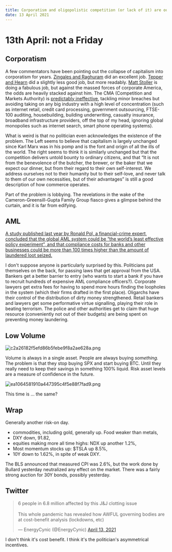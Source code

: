 ```yaml
---
title: Corporatism and oligopolistic competition (or lack of it) are our biggest problems
date: 13 April 2021
---
```


# 13th April: not a Friday

## Corporatism

A few commentators have been pointing out the collapse of capitalism into corporatism for years.
[Zingales and Raghuram](https://www.amazon.co.uk/Saving-Capitalism-Capitalists-Unleashing-Opportunity/dp/0609610708) did an excellent job.
[Tepper and Hearn](https://www.amazon.co.uk/Myth-Capitalism-Monopolies-Death-Competition/dp/1119548195) did a slightly less good job, but more readably.
[Matt Stoller](https://mattstoller.substack.com/) is doing a fabulous job, but against the massed forces of corporate America, the odds are heavily stacked against him.
The CMA (Competition and Markets Authority) is [predictably ineffective](https://www.gov.uk/search/news-and-communications?parent=competition-and-markets-authority&organisations%5B%5D=competition-and-markets-authority&order=most-viewed), tackling minor breaches but avoiding taking on any big industry with a high level of concentration (such as internet retail, credit card processing, government outsourcing, FTSE-100 auditing, housebuilding, building underwriting, casualty insurance, broadband infrastructure providers, off the top of my head, ignoring global monopolies such as internet search, smart phone operating systems). 

What is weird is that no politician even acknowledges the existence of the problem. The Left seems to believe that capitalism is largely unchanged since Karl Marx was in his pomp and is the font and origin of all the ills of the world. The right seems to think it is similarly unchanged but that the competition delivers untold bounty to ordinary citizens, and that  “It is not from the benevolence of the butcher, the brewer, or the baker that we expect our dinner, but from their regard to their own self-interest. We address ourselves not to their humanity but to their self-love, and never talk to them of our own necessities, but of their advantages” is still a good description of how commerce operates.

Part of the problem is lobbying. The revelations in the wake of the Cameron-Greensill-Gupta Family Group fiasco gives a glimpse behind the curtain, and it is far from edifying. 

## AML

[A study published last year by Ronald Pol, a financial-crime expert, concluded that the global AML system could be “the world’s least effective policy experiment”, and that compliance costs for banks and other businesses could be more than 100 times higher than the amount of laundered loot seized.](https://www.economist.com/finance-and-economics/2021/04/12/the-war-against-money-laundering-is-being-lost?utm_campaign=the-economist-today&utm_medium=newsletter&utm_source=salesforce-marketing-cloud&utm_term=2021-04-12&utm_content=article-link-1&etear=nl_today_1)

I don't suppose anyone is particularly surprised by this. Politicians pat themselves on the back, for passing laws that get approval from the USA. Bankers get a better barrier to entry (who wants to start a bank if you have to recruit hundreds of expensive AML compliance officers?). Corporate lawyers get extra fees for having to spend more hours finding the loopholes in the system (which their firms drafted in the first place). Oligarchs have their control of the distribution of dirty money strengthened. Retail bankers and lawyers get  some performative virtue signalling, playing their role in beating terrorism.  The police and other authorities get to claim that huge resource (conveniently not out of their budgets) are being spent on preventing money laundering. 

## Low Volume

![c2a26182f5efd86b5febe9f8a2ae628a.png]({attach}c2a26182f5efd86b5febe9f8a2ae628a.png)

Volume is always in a single asset. People are always buying *something.* The problem is that they stop buying SPX and start buying BTC. 
Until they really need to keep their savings in something 100% liquid.
Risk asset levels are a measure of confidence in the future.

![ea1064581910a447395c4f5e88f7fad9.png]({attach}ea1064581910a447395c4f5e88f7fad9.png)

This time is … the same?

## Wrap

Generally another risk-on day.

- commodities, including gold, generally up. Food weaker than metals,
- DXY down, 91.82,
- equities making more all time highs: NDX up another 1.2%,
- Most momentum stocks up: $TSLA up 8.5%,
- 10Y down to 1.62%, in spite of weak DXY.

The BLS announced that measured CPI was 2.6%, but the work done by Bullard yesterday neutralized any effect on the market.
There was a fairly strong auction for 30Y bonds, possibly yesterday.

## Twitter

<blockquote class="twitter-tweet"><p lang="en" dir="ltr">6 people in 6.8 million affected by this J&amp;J clotting issue<br><br>This whole pandemic has revealed how AWFUL governing bodies are at cost-benefit analysis (lockdowns, etc)</p>&mdash; EnergyCynic (@EnergyCynic) <a href="https://twitter.com/EnergyCynic/status/1381929361192984577?ref_src=twsrc%5Etfw">April 13, 2021</a></blockquote> <script async src="https://platform.twitter.com/widgets.js" charset="utf-8"></script> 

I don't think it's cost benefit. I think it's the politician's asymmetrical incentives. 
